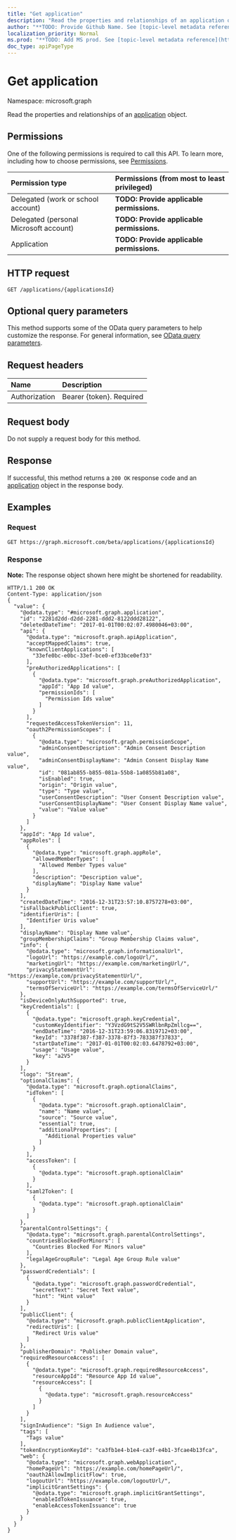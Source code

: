 ```yaml
---
title: "Get application"
description: "Read the properties and relationships of an application object."
author: "**TODO: Provide Github Name. See [topic-level metadata reference](https://msgo.azurewebsites.net/add/document/guidelines/metadata.html#topic-level-metadata)**"
localization_priority: Normal
ms.prod: "**TODO: Add MS prod. See [topic-level metadata reference](https://msgo.azurewebsites.net/add/document/guidelines/metadata.html#topic-level-metadata)**"
doc_type: apiPageType
---
```


# Get application

Namespace: microsoft.graph

Read the properties and relationships of an [application](../resources/application.md) object.

## Permissions
One of the following permissions is required to call this API. To learn more, including how to choose permissions, see [Permissions](/concepts/permissions-reference.md).

|Permission type|Permissions (from most to least privileged)|
|:---|:---|
|Delegated (work or school account)|**TODO: Provide applicable permissions.**|
|Delegated (personal Microsoft account)|**TODO: Provide applicable permissions.**|
|Application|**TODO: Provide applicable permissions.**|

## HTTP request
<!-- {
  "blockType": "ignored"
}
-->
``` http
GET /applications/{applicationsId}
```

## Optional query parameters
This method supports some of the OData query parameters to help customize the response. For general information, see [OData query parameters](/graph/query-parameters).

## Request headers
|Name|Description|
|:---|:---|
|Authorization|Bearer {token}. Required|

## Request body
Do not supply a request body for this method.

## Response
If successful, this method returns a `200 OK` response code and an [application](../resources/application.md) object in the response body.

## Examples

### Request
<!-- {
  "blockType": "request",
  "name": "get_application"
}
-->
``` http
GET https://graph.microsoft.com/beta/applications/{applicationsId}
```

### Response
**Note:** The response object shown here might be shortened for readability.
<!-- {
  "blockType": "response",
  "truncated": true,
  "@odata.type": "microsoft.graph.application"
}
-->
``` http
HTTP/1.1 200 OK
Content-Type: application/json
{
  "value": {
    "@odata.type": "#microsoft.graph.application",
    "id": "2281d2dd-d2dd-2281-ddd2-8122ddd28122",
    "deletedDateTime": "2017-01-01T00:02:07.4980046+03:00",
    "api": {
      "@odata.type": "microsoft.graph.apiApplication",
      "acceptMappedClaims": true,
      "knownClientApplications": [
        "33efe0bc-e0bc-33ef-bce0-ef33bce0ef33"
      ],
      "preAuthorizedApplications": [
        {
          "@odata.type": "microsoft.graph.preAuthorizedApplication",
          "appId": "App Id value",
          "permissionIds": [
            "Permission Ids value"
          ]
        }
      ],
      "requestedAccessTokenVersion": 11,
      "oauth2PermissionScopes": [
        {
          "@odata.type": "microsoft.graph.permissionScope",
          "adminConsentDescription": "Admin Consent Description value",
          "adminConsentDisplayName": "Admin Consent Display Name value",
          "id": "081ab855-b855-081a-55b8-1a0855b81a08",
          "isEnabled": true,
          "origin": "Origin value",
          "type": "Type value",
          "userConsentDescription": "User Consent Description value",
          "userConsentDisplayName": "User Consent Display Name value",
          "value": "Value value"
        }
      ]
    },
    "appId": "App Id value",
    "appRoles": [
      {
        "@odata.type": "microsoft.graph.appRole",
        "allowedMemberTypes": [
          "Allowed Member Types value"
        ],
        "description": "Description value",
        "displayName": "Display Name value"
      }
    ],
    "createdDateTime": "2016-12-31T23:57:10.8757278+03:00",
    "isFallbackPublicClient": true,
    "identifierUris": [
      "Identifier Uris value"
    ],
    "displayName": "Display Name value",
    "groupMembershipClaims": "Group Membership Claims value",
    "info": {
      "@odata.type": "microsoft.graph.informationalUrl",
      "logoUrl": "https://example.com/logoUrl/",
      "marketingUrl": "https://example.com/marketingUrl/",
      "privacyStatementUrl": "https://example.com/privacyStatementUrl/",
      "supportUrl": "https://example.com/supportUrl/",
      "termsOfServiceUrl": "https://example.com/termsOfServiceUrl/"
    },
    "isDeviceOnlyAuthSupported": true,
    "keyCredentials": [
      {
        "@odata.type": "microsoft.graph.keyCredential",
        "customKeyIdentifier": "Y3VzdG9tS2V5SWRlbnRpZmllcg==",
        "endDateTime": "2016-12-31T23:59:06.8319712+03:00",
        "keyId": "3378f387-f387-3378-87f3-783387f37833",
        "startDateTime": "2017-01-01T00:02:03.6478792+03:00",
        "usage": "Usage value",
        "key": "a2V5"
      }
    ],
    "logo": "Stream",
    "optionalClaims": {
      "@odata.type": "microsoft.graph.optionalClaims",
      "idToken": [
        {
          "@odata.type": "microsoft.graph.optionalClaim",
          "name": "Name value",
          "source": "Source value",
          "essential": true,
          "additionalProperties": [
            "Additional Properties value"
          ]
        }
      ],
      "accessToken": [
        {
          "@odata.type": "microsoft.graph.optionalClaim"
        }
      ],
      "saml2Token": [
        {
          "@odata.type": "microsoft.graph.optionalClaim"
        }
      ]
    },
    "parentalControlSettings": {
      "@odata.type": "microsoft.graph.parentalControlSettings",
      "countriesBlockedForMinors": [
        "Countries Blocked For Minors value"
      ],
      "legalAgeGroupRule": "Legal Age Group Rule value"
    },
    "passwordCredentials": [
      {
        "@odata.type": "microsoft.graph.passwordCredential",
        "secretText": "Secret Text value",
        "hint": "Hint value"
      }
    ],
    "publicClient": {
      "@odata.type": "microsoft.graph.publicClientApplication",
      "redirectUris": [
        "Redirect Uris value"
      ]
    },
    "publisherDomain": "Publisher Domain value",
    "requiredResourceAccess": [
      {
        "@odata.type": "microsoft.graph.requiredResourceAccess",
        "resourceAppId": "Resource App Id value",
        "resourceAccess": [
          {
            "@odata.type": "microsoft.graph.resourceAccess"
          }
        ]
      }
    ],
    "signInAudience": "Sign In Audience value",
    "tags": [
      "Tags value"
    ],
    "tokenEncryptionKeyId": "ca3fb1e4-b1e4-ca3f-e4b1-3fcae4b13fca",
    "web": {
      "@odata.type": "microsoft.graph.webApplication",
      "homePageUrl": "https://example.com/homePageUrl/",
      "oauth2AllowImplicitFlow": true,
      "logoutUrl": "https://example.com/logoutUrl/",
      "implicitGrantSettings": {
        "@odata.type": "microsoft.graph.implicitGrantSettings",
        "enableIdTokenIssuance": true,
        "enableAccessTokenIssuance": true
      }
    }
  }
}
```

